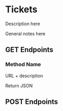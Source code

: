 # Tickets

Description here

General notes here

## GET Endpoints

### Method Name

URL + description

Return JSON
</br>


## POST Endpoints